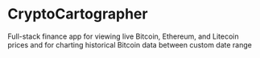 # CryptoCartographer
Full-stack finance app for viewing live Bitcoin, Ethereum, and Litecoin prices and for charting historical Bitcoin data between custom date range
